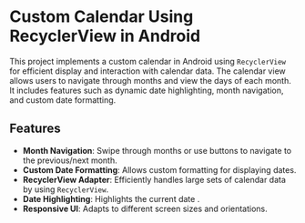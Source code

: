 # Custom Calendar Using RecyclerView in Android

This project implements a custom calendar in Android using `RecyclerView` for efficient display and interaction with calendar data. The calendar view allows users to navigate through months and view the days of each month. It includes features such as dynamic date highlighting, month navigation, and custom date formatting.

## Features

- **Month Navigation**: Swipe through months or use buttons to navigate to the previous/next month.
- **Custom Date Formatting**: Allows custom formatting for displaying dates.
- **RecyclerView Adapter**: Efficiently handles large sets of calendar data by using `RecyclerView`.
- **Date Highlighting**: Highlights the current date .
- **Responsive UI**: Adapts to different screen sizes and orientations.